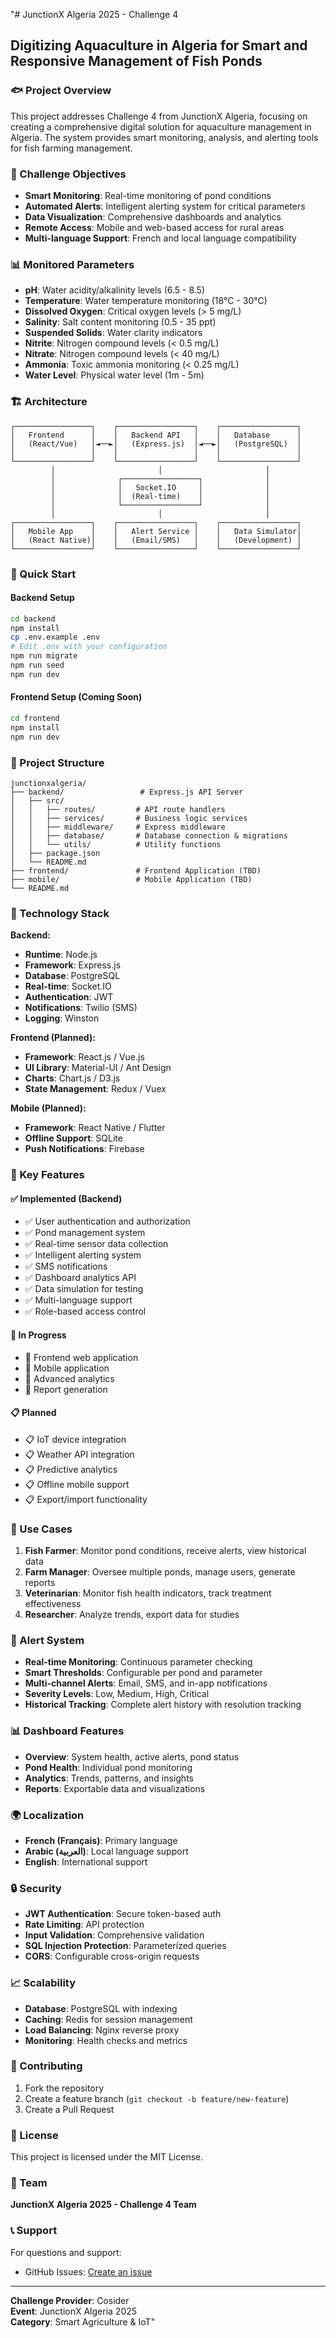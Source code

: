 "# JunctionX Algeria 2025 - Challenge 4

## Digitizing Aquaculture in Algeria for Smart and Responsive Management of Fish Ponds

### 🐟 Project Overview

This project addresses Challenge 4 from JunctionX Algeria, focusing on creating a comprehensive digital solution for aquaculture management in Algeria. The system provides smart monitoring, analysis, and alerting tools for fish farming management.

### 🎯 Challenge Objectives

- **Smart Monitoring**: Real-time monitoring of pond conditions
- **Automated Alerts**: Intelligent alerting system for critical parameters
- **Data Visualization**: Comprehensive dashboards and analytics
- **Remote Access**: Mobile and web-based access for rural areas
- **Multi-language Support**: French and local language compatibility

### 📊 Monitored Parameters

- **pH**: Water acidity/alkalinity levels (6.5 - 8.5)
- **Temperature**: Water temperature monitoring (18°C - 30°C)
- **Dissolved Oxygen**: Critical oxygen levels (> 5 mg/L)
- **Salinity**: Salt content monitoring (0.5 - 35 ppt)
- **Suspended Solids**: Water clarity indicators
- **Nitrite**: Nitrogen compound levels (< 0.5 mg/L)
- **Nitrate**: Nitrogen compound levels (< 40 mg/L)
- **Ammonia**: Toxic ammonia monitoring (< 0.25 mg/L)
- **Water Level**: Physical water level (1m - 5m)

### 🏗️ Architecture

```
┌─────────────────┐    ┌─────────────────┐    ┌─────────────────┐
│   Frontend      │    │   Backend API   │    │   Database      │
│   (React/Vue)   │◄──►│   (Express.js)  │◄──►│   (PostgreSQL)  │
│                 │    │                 │    │                 │
└─────────────────┘    └─────────────────┘    └─────────────────┘
         │                       │                       │
         │              ┌─────────────────┐              │
         │              │   Socket.IO     │              │
         │              │  (Real-time)    │              │
         │              └─────────────────┘              │
         │                       │                       │
┌─────────────────┐    ┌─────────────────┐    ┌─────────────────┐
│   Mobile App    │    │   Alert Service │    │   Data Simulator│
│   (React Native)│    │   (Email/SMS)   │    │   (Development) │
└─────────────────┘    └─────────────────┘    └─────────────────┘
```

### 🚀 Quick Start

#### Backend Setup

```bash
cd backend
npm install
cp .env.example .env
# Edit .env with your configuration
npm run migrate
npm run seed
npm run dev
```

#### Frontend Setup (Coming Soon)

```bash
cd frontend
npm install
npm run dev
```

### 📁 Project Structure

```
junctionxalgeria/
├── backend/                 # Express.js API Server
│   ├── src/
│   │   ├── routes/         # API route handlers
│   │   ├── services/       # Business logic services
│   │   ├── middleware/     # Express middleware
│   │   ├── database/       # Database connection & migrations
│   │   └── utils/          # Utility functions
│   ├── package.json
│   └── README.md
├── frontend/               # Frontend Application (TBD)
├── mobile/                 # Mobile Application (TBD)
└── README.md
```

### 🔧 Technology Stack

**Backend:**

- **Runtime**: Node.js
- **Framework**: Express.js
- **Database**: PostgreSQL
- **Real-time**: Socket.IO
- **Authentication**: JWT
- **Notifications**: Twilio (SMS)
- **Logging**: Winston

**Frontend (Planned):**

- **Framework**: React.js / Vue.js
- **UI Library**: Material-UI / Ant Design
- **Charts**: Chart.js / D3.js
- **State Management**: Redux / Vuex

**Mobile (Planned):**

- **Framework**: React Native / Flutter
- **Offline Support**: SQLite
- **Push Notifications**: Firebase

### 🌟 Key Features

#### ✅ Implemented (Backend)

- ✅ User authentication and authorization
- ✅ Pond management system
- ✅ Real-time sensor data collection
- ✅ Intelligent alerting system
- ✅ SMS notifications
- ✅ Dashboard analytics API
- ✅ Data simulation for testing
- ✅ Multi-language support
- ✅ Role-based access control

#### 🔄 In Progress

- 🔄 Frontend web application
- 🔄 Mobile application
- 🔄 Advanced analytics
- 🔄 Report generation

#### 📋 Planned

- 📋 IoT device integration
- 📋 Weather API integration
- 📋 Predictive analytics
- 📋 Offline mobile support
- 📋 Export/import functionality

### 🎯 Use Cases

1. **Fish Farmer**: Monitor pond conditions, receive alerts, view historical data
2. **Farm Manager**: Oversee multiple ponds, manage users, generate reports
3. **Veterinarian**: Monitor fish health indicators, track treatment effectiveness
4. **Researcher**: Analyze trends, export data for studies

### 🚨 Alert System

- **Real-time Monitoring**: Continuous parameter checking
- **Smart Thresholds**: Configurable per pond and parameter
- **Multi-channel Alerts**: Email, SMS, and in-app notifications
- **Severity Levels**: Low, Medium, High, Critical
- **Historical Tracking**: Complete alert history with resolution tracking

### 📊 Dashboard Features

- **Overview**: System health, active alerts, pond status
- **Pond Health**: Individual pond monitoring
- **Analytics**: Trends, patterns, and insights
- **Reports**: Exportable data and visualizations

### 🌍 Localization

- **French (Français)**: Primary language
- **Arabic (العربية)**: Local language support
- **English**: International support

### 🔒 Security

- **JWT Authentication**: Secure token-based auth
- **Rate Limiting**: API protection
- **Input Validation**: Comprehensive validation
- **SQL Injection Protection**: Parameterized queries
- **CORS**: Configurable cross-origin requests

### 📈 Scalability

- **Database**: PostgreSQL with indexing
- **Caching**: Redis for session management
- **Load Balancing**: Nginx reverse proxy
- **Monitoring**: Health checks and metrics

### 🤝 Contributing

1. Fork the repository
2. Create a feature branch (`git checkout -b feature/new-feature`)
3. Create a Pull Request

### 📄 License

This project is licensed under the MIT License.

### 👥 Team

**JunctionX Algeria 2025 - Challenge 4 Team**

### 📞 Support

For questions and support:

- GitHub Issues: [Create an issue](https://github.com/Issamhxr/junctionxalgeria/issues)

---

**Challenge Provider**: Cosider  
**Event**: JunctionX Algeria 2025  
**Category**: Smart Agriculture & IoT"
